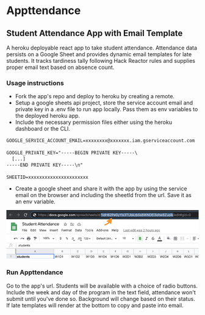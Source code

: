 # Appttendance

## Student Attendance App with Email Template

A heroku deployable react app to take student attendance. Attendance data persists on a Google Sheet and provides dynamic email templates for late students. It tracks tardiness tally following Hack Reactor rules and supplies proper email text based on absence count.

### Usage instructions

* Fork the app's repo and deploy to heroku by creating a remote.
* Setup a google sheets api project, store the service account email and private key in a .env file to run app locally. Pass them as env variables to the deployed heroku app.
* Include the necessary permission files either using the heroku dashboard or the CLI.

```
GOOGLE_SERVICE_ACCOUNT_EMAIL=xxxxxxxx@xxxxxxx.iam.gserviceaccount.com

GOOGLE_PRIVATE_KEY="-----BEGIN PRIVATE KEY-----\
  [...]
-----END PRIVATE KEY-----\n"

SHEETID=xxxxxxxxxxxxxxxxxxxxxx
```

* Create a google sheet and share it with the app by using the service email on the browser and including the sheetId from the url. Save it as an env variable.

![SHEETID](readmeFiles/sheetId.png)

### Run Appttendance

Go to the app's url.
Students will be available with a choice of radio buttons.
Include the week and day of the program in the text field, attendance won't submit until you've done so. Background will change based on their status. If late templates will render at the bottom to copy and paste into email.
